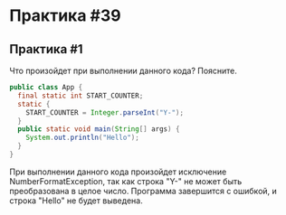 # Практика #39


##  Практика #1

Что произойдет при выполнении данного кода? Поясните.
```java
public class App {
  final static int START_COUNTER;
  static {
    START_COUNTER = Integer.parseInt("Y-");
  }
  public static void main(String[] args) {
    System.out.println("Hello");
  }
}
```

При выполнении данного кода произойдет исключение NumberFormatException, так как строка "Y-" не может быть преобразована в целое число. Программа завершится с ошибкой, и строка "Hello" не будет выведена.